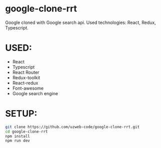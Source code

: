 # google-clone-rrt
Google cloned with Google search api. Used technologies: React, Redux, Typescript.
# USED: 
- React
- Typescript
- React Router
- Redux-toolkit
- React-redux
- Font-awesome
- Google search engine
# SETUP:
```sh
git clone https://github.com/uzweb-code/google-clone-rrt.git
cd google-clone-rrt
npm install
npm run dev
```
